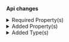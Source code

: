 **Api changes**

<details>
<summary>Required Property(s)</summary>

- changed property `variantSelection` of type `ProductSelectionProductAddedMessage` to be optional
- changed property `variantExclusion` of type `ProductSelectionProductExcludedMessage` to be optional
- changed property `oldVariantExclusion` of type `ProductSelectionVariantExclusionChangedMessage` to be optional
- changed property `newVariantExclusion` of type `ProductSelectionVariantExclusionChangedMessage` to be optional
- changed property `oldVariantSelection` of type `ProductSelectionVariantSelectionChangedMessage` to be optional
- changed property `newVariantSelection` of type `ProductSelectionVariantSelectionChangedMessage` to be optional
- changed property `variantSelection` of type `ProductSelectionProductAddedMessagePayload` to be optional
- changed property `variantExclusion` of type `ProductSelectionProductExcludedMessagePayload` to be optional
- changed property `oldVariantExclusion` of type `ProductSelectionVariantExclusionChangedMessagePayload` to be optional
- changed property `newVariantExclusion` of type `ProductSelectionVariantExclusionChangedMessagePayload` to be optional
- changed property `oldVariantSelection` of type `ProductSelectionVariantSelectionChangedMessagePayload` to be optional
- changed property `newVariantSelection` of type `ProductSelectionVariantSelectionChangedMessagePayload` to be optional
</details>


<details>
<summary>Added Property(s)</summary>

- added property `interfaceId` to type `MyTransactionDraft`
- added property `interfaceId` to type `Transaction`
- added property `interfaceId` to type `TransactionDraft`
</details>


<details>
<summary>Added Type(s)</summary>

- added type `PaymentTransactionInterfaceIdSetMessage`
- added type `PaymentTransactionInterfaceIdSetMessagePayload`
- added type `PaymentSetTransactionInterfaceIdAction`
</details>

